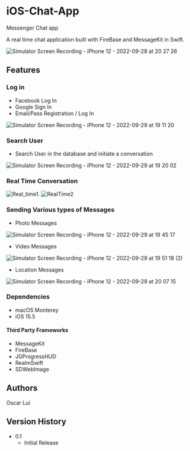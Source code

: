 # iOS-Chat-App
Messenger Chat app

A real time chat application built with FireBase and MessageKit in Swift.


![Simulator Screen Recording - iPhone 12 - 2022-09-28 at 20 27 26](https://user-images.githubusercontent.com/88272090/192779098-bcc04055-217b-4930-9446-2a95976f0513.gif)



## Features

### Log in
* Facebook Log In
* Google Sign In
* Email/Pass Registration / Log In

![Simulator Screen Recording - iPhone 12 - 2022-09-29 at 19 11 20](https://user-images.githubusercontent.com/88272090/193017038-bd844fa2-61ee-4ccc-b8ab-d6369a22d1e6.gif)



### Search User 
* Search User in the database and initiate a conversation


![Simulator Screen Recording - iPhone 12 - 2022-09-29 at 19 20 02](https://user-images.githubusercontent.com/88272090/193018719-a2ae2a8b-a39d-4aa5-a2c2-48867d11460c.gif)


### Real Time Conversation 


![Real_time1](https://user-images.githubusercontent.com/88272090/193110500-22c74a0b-9b32-49d8-a519-c6bba7f78dda.gif).       ![RealTime2](https://user-images.githubusercontent.com/88272090/193110510-855b1312-7d5c-4c22-a18d-65d4b605b199.gif)







###  Sending Various types of Messages
* Photo Messages 

![Simulator Screen Recording - iPhone 12 - 2022-09-29 at 19 45 17](https://user-images.githubusercontent.com/88272090/193023274-2405364b-c84e-41a5-a1cf-ec667cb960a5.gif)

* Video Messages

![Simulator Screen Recording - iPhone 12 - 2022-09-29 at 19 51 18 (2)](https://user-images.githubusercontent.com/88272090/193026749-1f186f2a-46ad-479a-a28f-4e5e475ea399.gif)

* Location Messages

![Simulator Screen Recording - iPhone 12 - 2022-09-29 at 20 07 15](https://user-images.githubusercontent.com/88272090/193027834-b5a8bd23-ed03-41a7-b6b4-54d10ee11c42.gif)



### Dependencies

* macOS Monterey 
* iOS 15.5

#### Third Party Frameworks

* MessageKit
* FireBase
* JGProgressHUD
* RealmSwift
* SDWebImage

## Authors

Oscar Lui

## Version History

* 0.1
    * Initial Release
